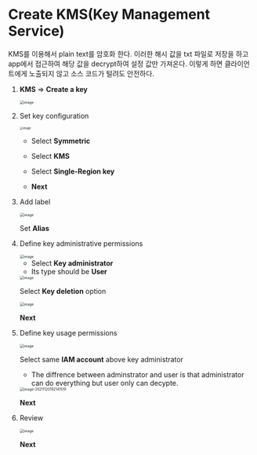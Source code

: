 # Create KMS(Key Management Service)



KMS를 이용해서 plain text를 암호화 한다. 이러한 해시 값을 txt 파일로 저장을 하고 app에서 접근하여 해당 값을 decrypt하여 설정 값만 가져온다. 이렇게 하면 클라이언트에게 노출되지 않고 소스 코드가 털려도 안전하다.



1. **KMS** => **Create a key**

   <img src="https://user-images.githubusercontent.com/92770273/142722391-50866cdb-b0e8-4316-bcb3-56dd35b3dd0b.png" alt="image" style="zoom:50%;" />

2. Set key configuration

   <img src="https://user-images.githubusercontent.com/92770273/142722475-bca8ebe1-9850-4073-be91-fca1976a7eba.png" alt="image" style="zoom:40%;" />

   * Select **Symmetric**
   * Select **KMS**
   * Select **Single-Region key**

   * **Next**

3. Add label

   <img src="https://user-images.githubusercontent.com/92770273/142723059-07765206-23a0-4079-83e0-e48f6c62ad49.png" alt="image" style="zoom:50%;" />

   Set **Alias**

4. Define key administrative permissions

   <img src="https://user-images.githubusercontent.com/92770273/142723106-7c0bcfcf-c37c-4eff-9e46-a82a171384a2.png" alt="image" style="zoom:50%;" />

   * Select **Key administrator**
   * Its type should be **User**

   

   <img src="https://user-images.githubusercontent.com/92770273/142722758-d1c7d01f-3d0b-4a81-82bd-816d1f229ab6.png" alt="image" style="zoom:50%;" />

   Select **Key deletion** option

   

   <img src="https://user-images.githubusercontent.com/92770273/142722800-b5aeebef-0f92-4e8c-9a5a-4bcf745807d2.png" alt="image" style="zoom:50%;" />

   **Next**

5. Define key usage permissions

   <img src="https://user-images.githubusercontent.com/92770273/142723141-90f62199-836f-4fd6-8d07-fb4a189dedfc.png" alt="image" style="zoom:50%;" />

   Select same **IAM account** above key administrator

   * The diffrence between adminstrator and user is that administrator can do everything but user only can decypte.

   <img src="/Users/hongjun/Library/Application Support/typora-user-images/image-20211120192141519.png" alt="image-20211120192141519" style="zoom:50%;" />

   **Next**

6. Review

   <img src="https://user-images.githubusercontent.com/92770273/142722917-a8e3a899-4d27-4c91-befd-b95c08ab71f2.png" alt="image" style="zoom:50%;" />

   **Next**
